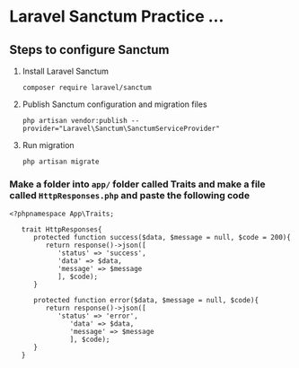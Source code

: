 # Laravel Sanctum Practice ...

## Steps to configure Sanctum

1. Install Laravel Sanctum
    ```
    composer require laravel/sanctum
    ```
2. Publish Sanctum configuration and migration files
    ```
    php artisan vendor:publish --provider="Laravel\Sanctum\SanctumServiceProvider"
    ```
3. Run migration
    ```
    php artisan migrate
    ```
### Make a folder into `app/` folder called Traits and make a file called `HttpResponses.php` and paste the following code
```
<?phpnamespace App\Traits;
       
   trait HttpResponses{
      protected function success($data, $message = null, $code = 200){
         return response()->json([
            'status' => 'success',
            'data' => $data,
            'message' => $message
            ], $code);
      }
          
      protected function error($data, $message = null, $code){
         return response()->json([
            'status' => 'error',
               'data' => $data,
               'message' => $message
               ], $code);
      }
   }
```
